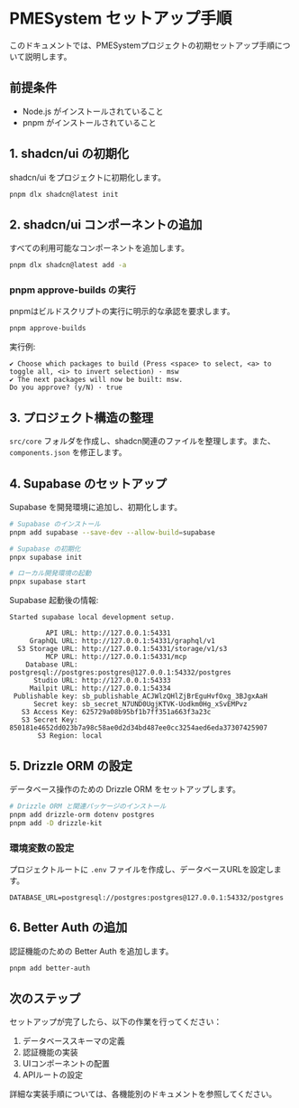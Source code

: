 # PMESystem セットアップ手順

このドキュメントでは、PMESystemプロジェクトの初期セットアップ手順について説明します。

## 前提条件

- Node.js がインストールされていること
- pnpm がインストールされていること

## 1. shadcn/ui の初期化

shadcn/ui をプロジェクトに初期化します。

```bash
pnpm dlx shadcn@latest init
```

## 2. shadcn/ui コンポーネントの追加

すべての利用可能なコンポーネントを追加します。

```bash
pnpm dlx shadcn@latest add -a
```

### pnpm approve-builds の実行

pnpmはビルドスクリプトの実行に明示的な承認を要求します。

```bash
pnpm approve-builds
```

実行例:
```
✔ Choose which packages to build (Press <space> to select, <a> to toggle all, <i> to invert selection) · msw
✔ The next packages will now be built: msw.
Do you approve? (y/N) · true
```

## 3. プロジェクト構造の整理

`src/core` フォルダを作成し、shadcn関連のファイルを整理します。また、`components.json` を修正します。

## 4. Supabase のセットアップ

Supabase を開発環境に追加し、初期化します。

```bash
# Supabase のインストール
pnpm add supabase --save-dev --allow-build=supabase

# Supabase の初期化
pnpx supabase init

# ローカル開発環境の起動
pnpx supabase start
```

Supabase 起動後の情報:
```
Started supabase local development setup.

         API URL: http://127.0.0.1:54331
     GraphQL URL: http://127.0.0.1:54331/graphql/v1
  S3 Storage URL: http://127.0.0.1:54331/storage/v1/s3
         MCP URL: http://127.0.0.1:54331/mcp
    Database URL: postgresql://postgres:postgres@127.0.0.1:54332/postgres
      Studio URL: http://127.0.0.1:54333
     Mailpit URL: http://127.0.0.1:54334
 Publishable key: sb_publishable_ACJWlzQHlZjBrEguHvfOxg_3BJgxAaH
      Secret key: sb_secret_N7UND0UgjKTVK-Uodkm0Hg_xSvEMPvz
   S3 Access Key: 625729a08b95bf1b7ff351a663f3a23c
   S3 Secret Key: 850181e4652dd023b7a98c58ae0d2d34bd487ee0cc3254aed6eda37307425907
       S3 Region: local
```

## 5. Drizzle ORM の設定

データベース操作のための Drizzle ORM をセットアップします。

```bash
# Drizzle ORM と関連パッケージのインストール
pnpm add drizzle-orm dotenv postgres
pnpm add -D drizzle-kit
```

### 環境変数の設定

プロジェクトルートに `.env` ファイルを作成し、データベースURLを設定します。

```env
DATABASE_URL=postgresql://postgres:postgres@127.0.0.1:54332/postgres
```

## 6. Better Auth の追加

認証機能のための Better Auth を追加します。

```bash
pnpm add better-auth
```

## 次のステップ

セットアップが完了したら、以下の作業を行ってください：

1. データベーススキーマの定義
2. 認証機能の実装
3. UIコンポーネントの配置
4. APIルートの設定

詳細な実装手順については、各機能別のドキュメントを参照してください。
